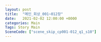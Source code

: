 ```yaml
---
layout: post
title:  "메인_회상_001~012장"
date:   2021-02-02 12:00:00 +0000
categories: Main
Tags: Story Main
SceneCode: ["scene_skip_cp001-012_q1_s10"]
---
```

